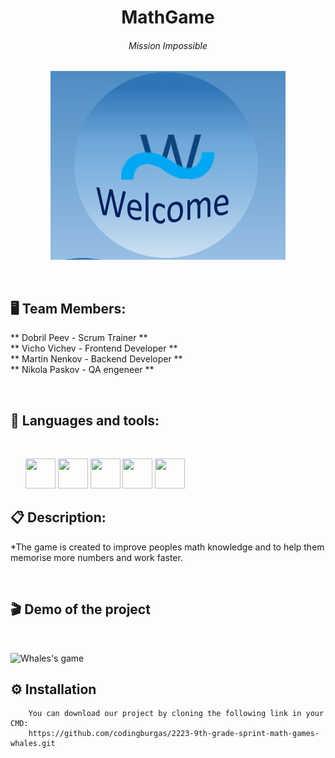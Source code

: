 <h1 align="center">MathGame</h1>
<h6 align="center">Mission Impossible</h6>
<p align="center">
<img src="Documents/logo.jpg">
</p>

 


## 🖥 Team Members:
** Dobril Peev - Scrum Trainer ** <br>
** Vicho Vichev - Frontend Developer ** <br>
** Martin Nenkov - Backend Developer ** <br>
** Nikola Paskov - QA engeneer **

 


## 🚀 Languages and tools:

 

<p align="left">     
<img src="https://img.icons8.com/color/48/000000/c-plus-plus-logo.png" width = 48px height = 48px>
<img src="https://upload.wikimedia.org/wikipedia/commons/thumb/2/2c/Visual_Studio_Icon_2022.svg/1200px-Visual_Studio_Icon_2022.svg.png" width = 48px height = 48px>
<img src="https://upload.wikimedia.org/wikipedia/commons/thumb/f/f4/Raylib_logo.png/120px-Raylib_logo.png?20200407220851" width = 48px height = 48px>
<img src="https://upload.wikimedia.org/wikipedia/commons/thumb/7/73/Microsoft_Excel_2013-2019_logo.svg/2170px-Microsoft_Excel_2013-2019_logo.svg.png" width = 48px height = 48px>
<img src="https://upload.wikimedia.org/wikipedia/commons/thumb/1/16/Microsoft_PowerPoint_2013-2019_logo.svg/2255px-Microsoft_PowerPoint_2013-2019_logo.svg.png" width = 48px height = 48px>



## 📋 Description:

*The game is created to improve peoples math knowledge and to help them memorise more numbers and work faster. 

 


## 🎬 Demo of the project

 

<img src="" alt="Whales's game">

## ⚙ Installation
```
    You can download our project by cloning the following link in your CMD:
    https://github.com/codingburgas/2223-9th-grade-sprint-math-games-whales.git
```
